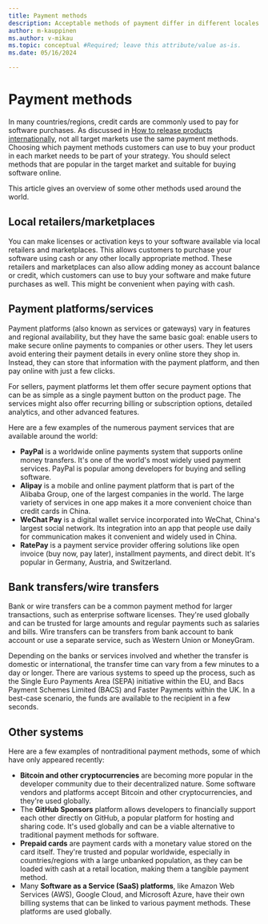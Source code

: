 ```yaml
---
title: Payment methods
description: Acceptable methods of payment differ in different locales.
author: m-kauppinen
ms.author: v-mikau
ms.topic: conceptual #Required; leave this attribute/value as-is.
ms.date: 05/16/2024

---
```


# Payment methods

In many countries/regions, credit cards are commonly used to pay for software purchases. As discussed in [How to release products internationally](../methodology/how-to-release-products-internationally.md#payment-methods), not all target markets use the same payment methods. Choosing which payment methods customers can use to buy your product in each market needs to be part of your strategy. You should select methods that are popular in the target market and suitable for buying software online.

This article gives an overview of some other methods used around the world.

## Local retailers/marketplaces

You can make licenses or activation keys to your software available via local retailers and marketplaces. This allows customers to purchase your software using cash or any other locally appropriate method. These retailers and marketplaces can also allow adding money as account balance or credit, which customers can use to buy your software and make future purchases as well. This might be convenient when paying with cash.

## Payment platforms/services  

Payment platforms (also known as services or gateways) vary in features and regional availability, but they have the same basic goal: enable users to make secure online payments to companies or other users. They let users avoid entering their payment details in every online store they shop in. Instead, they can store that information with the payment platform, and then pay online with just a few clicks.

For sellers, payment platforms let them offer secure payment options that can be as simple as a single payment button on the product page. The services might also offer recurring billing or subscription options, detailed analytics, and other advanced features.

Here are a few examples of the numerous payment services that are available around the world:

- **PayPal** is a worldwide online payments system that supports online money transfers. It's one of the world's most widely used payment services. PayPal is popular among developers for buying and selling software.
- **Alipay** is a mobile and online payment platform that is part of the Alibaba Group, one of the largest companies in the world. The large variety of services in one app makes it a more convenient choice than credit cards in China.
- **WeChat Pay** is a digital wallet service incorporated into WeChat, China's largest social network. Its integration into an app that people use daily for communication makes it convenient and widely used in China.
- **RatePay** is a payment service provider offering solutions like open invoice (buy now, pay later), installment payments, and direct debit. It's popular in Germany, Austria, and Switzerland.

## Bank transfers/wire transfers

Bank or wire transfers can be a common payment method for larger transactions, such as enterprise software licenses. They're used globally and can be trusted for large amounts and regular payments such as salaries and bills. Wire transfers can be transfers from bank account to bank account or use a separate service, such as Western Union or MoneyGram.

Depending on the banks or services involved and whether the transfer is domestic or international, the transfer time can vary from a few minutes to a day or longer. There are various systems to speed up the process, such as the Single Euro Payments Area (SEPA) initiative within the EU, and Bacs Payment Schemes Limited (BACS) and Faster Payments within the UK. In a best-case scenario, the funds are available to the recipient in a few seconds.

## Other systems

Here are a few examples of nontraditional payment methods, some of which have only appeared recently:

- **Bitcoin and other cryptocurrencies** are becoming more popular in the developer community due to their decentralized nature. Some software vendors and platforms accept Bitcoin and other cryptocurrencies, and they're used globally.
- The **GitHub Sponsors** platform allows developers to financially support each other directly on GitHub, a popular platform for hosting and sharing code. It's used globally and can be a viable alternative to traditional payment methods for software.
- **Prepaid cards** are payment cards with a monetary value stored on the card itself. They're trusted and popular worldwide, especially in countries/regions with a large unbanked population, as they can be loaded with cash at a retail location, making them a tangible payment method.
- Many **Software as a Service (SaaS) platforms**, like Amazon Web Services (AWS), Google Cloud, and Microsoft Azure, have their own billing systems that can be linked to various payment methods. These platforms are used globally.
